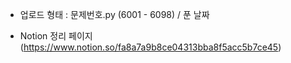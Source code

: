 - 업로드 형태 : 
문제번호.py (6001 - 6098) / 푼 날짜 

- Notion 정리 페이지 (https://www.notion.so/fa8a7a9b8ce04313bba8f5acc5b7ce45)

